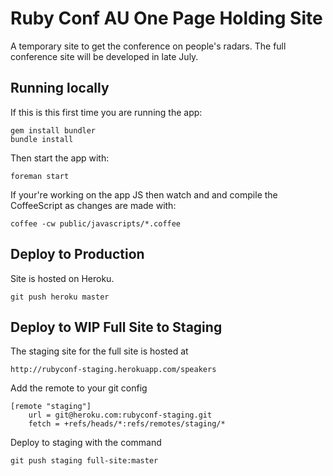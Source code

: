 # Ruby Conf AU One Page Holding Site

A temporary site to get the conference on people's radars. The full conference site will be developed in late July.

## Running locally

If this is this first time you are running the app:

    gem install bundler
    bundle install

Then start the app with:

    foreman start

If your're working on the app JS then watch and and compile the CoffeeScript as changes are made with:

    coffee -cw public/javascripts/*.coffee


## Deploy to Production

Site is hosted on Heroku.

    git push heroku master

## Deploy to WIP Full Site to Staging

The staging site for the full site is hosted at

    http://rubyconf-staging.herokuapp.com/speakers

Add the remote to your git config

    [remote "staging"]
        url = git@heroku.com:rubyconf-staging.git
        fetch = +refs/heads/*:refs/remotes/staging/*

Deploy to staging with the command

    git push staging full-site:master